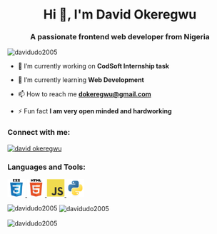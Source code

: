 <h1 align="center">Hi 👋, I'm David Okeregwu</h1>
<h3 align="center">A passionate frontend web developer from Nigeria</h3>

<p align="left"> <img src="https://komarev.com/ghpvc/?username=davidudo2005&label=Profile%20views&color=0e75b6&style=flat" alt="davidudo2005" /> </p>

- 🔭 I’m currently working on **CodSoft Internship task**

- 🌱 I’m currently learning **Web Development**

- 📫 How to reach me **dokeregwu@gmail.com**

- ⚡ Fun fact **I am very open minded and hardworking**

<h3 align="left">Connect with me:</h3>
<p align="left">
<a href="https://linkedin.com/in/david okeregwu" target="blank"><img align="center" src="https://raw.githubusercontent.com/rahuldkjain/github-profile-readme-generator/master/src/images/icons/Social/linked-in-alt.svg" alt="david okeregwu" height="30" width="40" /></a>
</p>

<h3 align="left">Languages and Tools:</h3>
<p align="left"> <a href="https://www.w3schools.com/css/" target="_blank" rel="noreferrer"> <img src="https://raw.githubusercontent.com/devicons/devicon/master/icons/css3/css3-original-wordmark.svg" alt="css3" width="40" height="40"/> </a> <a href="https://www.w3.org/html/" target="_blank" rel="noreferrer"> <img src="https://raw.githubusercontent.com/devicons/devicon/master/icons/html5/html5-original-wordmark.svg" alt="html5" width="40" height="40"/> </a> <a href="https://developer.mozilla.org/en-US/docs/Web/JavaScript" target="_blank" rel="noreferrer"> <img src="https://raw.githubusercontent.com/devicons/devicon/master/icons/javascript/javascript-original.svg" alt="javascript" width="40" height="40"/> </a> <a href="https://www.python.org" target="_blank" rel="noreferrer"> <img src="https://raw.githubusercontent.com/devicons/devicon/master/icons/python/python-original.svg" alt="python" width="40" height="40"/> </a> </p>

<p><img align="left" src="https://github-readme-stats.vercel.app/api/top-langs?username=davidudo2005&show_icons=true&locale=en&layout=compact" alt="davidudo2005" /></p>

<p>&nbsp;<img align="center" src="https://github-readme-stats.vercel.app/api?username=davidudo2005&show_icons=true&locale=en" alt="davidudo2005" /></p>

<p><img align="center" src="https://github-readme-streak-stats.herokuapp.com/?user=davidudo2005&" alt="davidudo2005" /></p>

